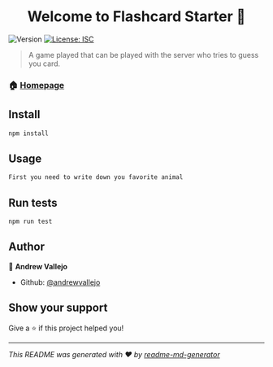 <h1 align="center">Welcome to Flashcard Starter 👋</h1>
<p>
  <img alt="Version" src="https://img.shields.io/badge/version-1.0.0-blue.svg?cacheSeconds=2592000" />
  <a href="#" target="_blank">
    <img alt="License: ISC" src="https://img.shields.io/badge/License-ISC-yellow.svg" />
  </a>
</p>

> A game played that can be played with the server who tries to guess you card.

### 🏠 [Homepage](https://github.com/kefranabg/readme-md-generator#readme)

## Install

```sh
npm install
```

## Usage

```sh
First you need to write down you favorite animal
```

## Run tests

```sh
npm run test
```

## Author

👤 **Andrew Vallejo**

* Github: [@andrewvallejo](https://github.com/andrewvallejo)

## Show your support

Give a ⭐️ if this project helped you!

***
_This README was generated with ❤️ by [readme-md-generator](https://github.com/kefranabg/readme-md-generator)_